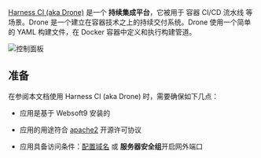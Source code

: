 [Harness CI (aka Drone)](https://drone.io/) 是一个 **持续集成平台**，它被用于 容器 CI/CD 流水线  等场景。Drone 是一个建立在容器技术之上的持续交付系统。Drone 使用一个简单的 YAML 构建文件，在 Docker 容器中定义和执行构建管道。


![控制面板](https://libs.websoft9.com/Websoft9/DocsPicture/zh/drone/drone-gui-websoft9.png)


## 准备

在参阅本文档使用 Harness CI (aka Drone) 时，需要确保如下几点：

- 应用是基于 Websoft9 安装的

- 应用的用途符合 [apache2](https://opensource.org/licenses/Apache-2.0) 开源许可协议

- 应用具备访问条件：[配置域名](./domain-set) 或 **服务器安全组**开启网外端口